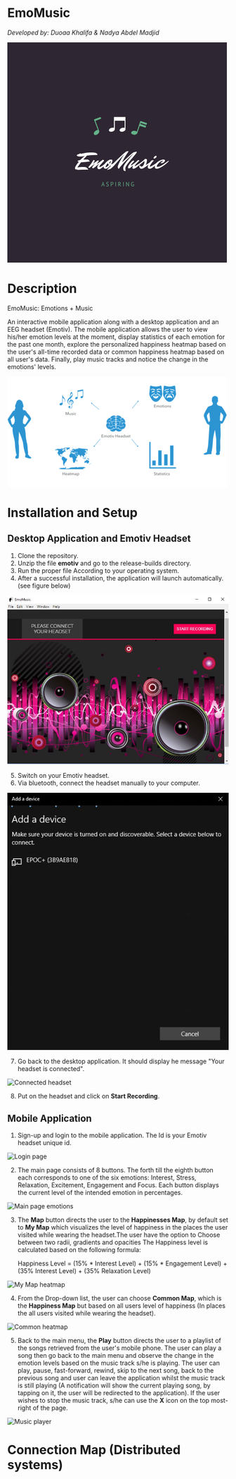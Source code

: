 # EmoMusic 
*Developed by: Duoaa Khalifa & Nadya Abdel Madjid*


![EmoMusic Logo](EmoMusic.png)

# Description

EmoMusic: Emotions + Music

An interactive mobile application along with a desktop application and an EEG headset (Emotiv). The mobile application allows the user to view his/her emotion levels at the moment, display statistics of each emotion for the past one month, explore the personalized happiness heatmap based on the user's all-time recorded data or common happiness heatmap based on all user's data. Finally, play music tracks and notice the change in the emotions' levels.

![Description](Description.png)

# Installation and Setup
## Desktop Application and Emotiv Headset

1. Clone the repository.
2. Unzip the file **emotiv** and go to the release-builds directory. 
3. Run the proper file According to your operating system.
4. After a successful installation, the application will launch automatically. (see figure below)

![Desktop start](EmoMusic_Desktop_start.JPG)

5. Switch on your Emotiv headset.
6. Via bluetooth, connect the headset manually to your computer.

![Bluetooth connection](Add_Device_Blutooth.JPG)

7. Go back to the desktop application. It should display he  message "Your headset is connected".

![Connected headset]()

8. Put on the headset and click on **Start Recording**.

## Mobile Application
 1. Sign-up and login to the mobile application. The Id is your Emotiv headset unique id.
 
 ![Login page]()
 
 2. The main page consists of 8 buttons. The forth till the eighth button each corresponds to one of the six emotions: Interest, Stress, Relaxation, Excitement, Engagement and Focus. Each button displays the current level of the intended emotion in percentages.
 
  ![Main page emotions]()
  
 3. The **Map** button directs the user to the **Happinesses Map**, by default set to **My Map** which visualizes the level of happiness in the places the user visited while wearing the headset.The user have the option to Choose between two radii, gradients and opacities The Happiness level is calculated based on the following formula:
  
    Happiness Level = (15% * Interest Level) + (15% * Engagement Level) + (35% Interest Level) + (35% 		Relaxation Level) 

![My Map heatmap]() 

4. From the Drop-down list, the user can choose **Common Map**, which is the **Happiness Map** but based on all users level of happiness (In places the all users visited while wearing the headset).

![Common heatmap]()

5. Back to the main menu, the **Play** button directs the user to a playlist of the songs retrieved from the user's mobile phone. The user can play a song then go back to the main menu and observe the change in the emotion levels based on the music track s/he is playing. The user can play, pause, fast-forward, rewind, skip to the next song, back to the previous song and user can leave the application whilst the music track is still playing (A notification will show the current playing song, by tapping on it, the user will be redirected to the application). If the user wishes to stop the music track, s/he can use the **X** icon on the top most-right of the page.   

![Music player]()

# Connection Map (Distributed systems)










	
	












